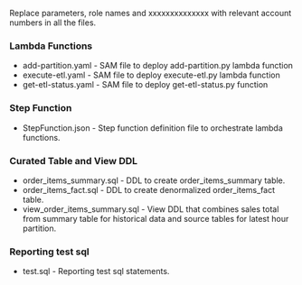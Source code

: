 
Replace parameters, role names and xxxxxxxxxxxxxx with relevant account numbers in all the files.

### Lambda Functions

- add-partition.yaml - SAM file to deploy add-partition.py lambda function
- execute-etl.yaml - SAM file to deploy execute-etl.py lambda function
- get-etl-status.yaml - SAM file to deploy get-etl-status.py function

### Step Function

- StepFunction.json - Step function definition file to orchestrate lambda functions.

### Curated Table and View DDL


- order_items_summary.sql	- DDL to create order_items_summary table.
- order_items_fact.sql - DDL to create denormalized order_items_fact table.
- view_order_items_summary.sql	- View DDL that combines sales total from summary table for historical data and source tables for latest hour partition.

### Reporting test sql

- test.sql - Reporting test sql statements.



